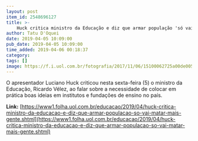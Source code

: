 ```yaml
---
layout: post
item_id: 2548696127
title: >-
    Huck critica ministro da Educação e diz que armar população 'só vai matar mais gente'
author: Tatu D'Oquei
date: 2019-04-05 10:09:00
pub_date: 2019-04-05 10:09:00
time_added: 2019-04-06 00:18:37
category: 
tags: []
image: https://f.i.uol.com.br/fotografia/2017/11/06/15100062725a00de005240b_1510006272_3x2_rt.jpg
---
```


O apresentador Luciano Huck criticou nesta sexta-feira (5) o ministro da Educação, Ricardo Vélez, ao falar sobre a necessidade de colocar em prática boas ideias em institutos e fundações de ensino no país.

**Link:** [https://www1.folha.uol.com.br/educacao/2019/04/huck-critica-ministro-da-educacao-e-diz-que-armar-populacao-so-vai-matar-mais-gente.shtml](https://www1.folha.uol.com.br/educacao/2019/04/huck-critica-ministro-da-educacao-e-diz-que-armar-populacao-so-vai-matar-mais-gente.shtml)

